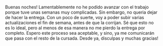 Buenas noches!
Lamentablemente no he podido avanzar con el trabajo porque tuve unas semanas muy complicadas. Sin embargo, no queria dejar de hacer la entrega.
Con un poco de suerte, voy a poder subir varias actualizaciones el fin de semana, antes de que la corrijan. 
Sé que esto no es lo ideal, pero al menos de esa manera no me pierdo la entrega por completo.
Espero este proceso sea aceptable, y sino, ya me comunicarán que pasa con el resto de la cursada.
Desde ya, disculpas y muchas gracias!
